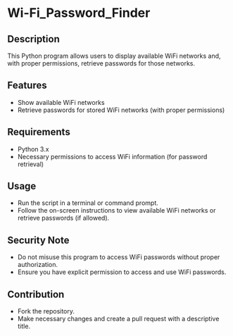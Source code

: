 # Wi-Fi_Password_Finder

## Description
This Python program allows users to display available WiFi networks and, with proper permissions, retrieve passwords for those networks.



## Features
- Show available WiFi networks
- Retrieve passwords for stored WiFi networks (with proper permissions)
  
## Requirements
- Python 3.x
- Necessary permissions to access WiFi information (for password retrieval)

## Usage
- Run the script in a terminal or command prompt.
- Follow the on-screen instructions to view available WiFi networks or retrieve passwords (if allowed).

## Security Note
- Do not misuse this program to access WiFi passwords without proper authorization.
- Ensure you have explicit permission to access and use WiFi passwords.

## Contribution
- Fork the repository.
- Make necessary changes and create a pull request with a descriptive title.


